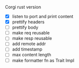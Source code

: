 Corgi rust version
- [x] listen to port and print content
- [x] prettify headers
- [ ] prettify body
- [ ] make req reusable
- [ ] make resp reusable
- [ ] add remote addr
- [ ] add timestamp
- [ ] max content length
- [ ] make formatter fn as Trait Impl